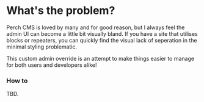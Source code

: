 # What's the problem?   

Perch CMS is loved by many and for good reason, but I always feel the admin UI can become a little bit visually bland. If you have a site that utilises blocks or repeaters, you can quickly find the visual lack of seperation in the minimal styling problematic. 

This custom admin override is an attempt to make things easier to manage for both users and developers alike! 

### How to

TBD.
